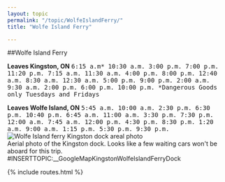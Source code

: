```yaml
---
layout: topic
permalink: "/topic/WolfeIslandFerry/"
title: "Wolfe Island Ferry"

---
```


##Wolfe Island Ferry<div class="floatleft">
<strong>Leaves Kingston, ON</strong>
<tt>
6:15 a.m*  10:30 a.m.  3:00 p.m.   7:00 p.m.  11:20 p.m.
7:15 a.m.  11:30 a.m.  4:00 p.m.   8:00 p.m.  12:40 a.m.
8:30 a.m.  12:30 a.m.  5:00 p.m.   9:00 p.m.   2:00 a.m.
9:30 a.m.    2:00 p.m.  6:00 p.m.  10:00 p.m.
 *Dangerous Goods only Tuesdays and Fridays
</tt>
</div>
<div class="floatleft prepend-1">
<strong>Leaves Wolfe Island, ON</strong>
<tt>
5:45 a.m.  10:00 a.m.   2:30 p.m.   6:30 p.m.  10:40 p.m.
6:45 a.m.  11:00 a.m.   3:30 p.m.   7:30 p.m.  12:00 a.m.
7:45 a.m.  12:00 p.m.   4:30 p.m.   8:30 p.m.   1:20 a.m.
9:00 a.m.   1:15 p.m.   5:30 p.m.   9:30 p.m.
</tt>
</div>
<img src="images/aerial/WolfeIslandFerryKingstonDockAerial.jpg" title="Wolfe Island ferry Kingston dock areal photo"><br>
Aerial photo of the Kingston dock.  Looks like a few waiting cars won't be aboard for this trip.

<div class="span-18">
#INSERTTOPIC:__GoogleMapKingstonWolfeIslandFerryDock
</div>

{% include routes.html %}
